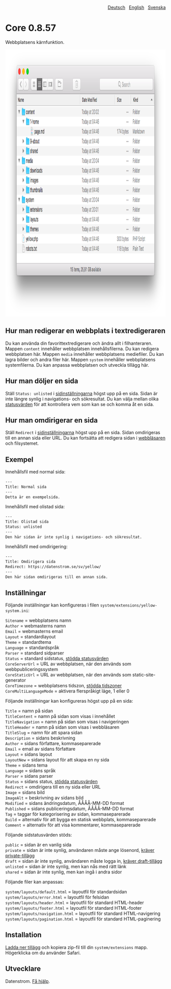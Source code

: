 <p align="right"><a href="README-de.md">Deutsch</a> &nbsp; <a href="README.md">English</a> &nbsp; <a href="README-sv.md">Svenska</a></p>

# Core 0.8.57

Webbplatsens kärnfunktion.

<p align="center"><img src="core-screenshot.png?raw=true" width="795" height="836" alt="Skärmdump"></p>

## Hur man redigerar en webbplats i textredigeraren

Du kan använda din favorittextredigerare och ändra allt i filhanteraren. Mappen `content` innehåller webbplatsen innehållsfilerna. Du kan redigera webbplatsen här. Mappen `media` innehåller webbplatsens mediefiler. Du kan lagra bilder och andra filer här. Mappen `system` innehåller webbplatsens systemfilerna. Du kan anpassa webbplatsen och utveckla tillägg här.

## Hur man döljer en sida

Ställ `Status: unlisted` i [sidinställningarna](#inställningar-page) högst upp på en sida. Sidan är inte längre synlig i navigations- och sökresultat. Du kan välja mellan olika [statusvärden](#inställningar-status) för att kontrollera vem som kan se och komma åt en sida. 

## Hur man omdirigerar en sida

Ställ `Redirect` i [sidinställningarna](#inställningar-page) högst upp på en sida. Sidan omdirigeras till en annan sida eller URL. Du kan fortsätta att redigera sidan i [webbläsaren](https://github.com/datenstrom/yellow-extensions/tree/master/source/edit/README-sv.md) och filsystemet. 

## Exempel

Innehållsfil med normal sida:

    ---
    Title: Normal sida
    ---
    Detta är en exempelsida.

Innehållsfil med olistad sida:

    ---
    Title: Olistad sida
    Status: unlisted
    ---
    Den här sidan är inte synlig i navigations- och sökresultat.

Innehållsfil med omdirigering:

    ---
    Title: Omdirigera sida
    Redirect: https://datenstrom.se/sv/yellow/
    ---
    Den här sidan omdirigeras till en annan sida.

## Inställningar

<a id="inställningar-system"></a>Följande inställningar kan konfigureras i filen `system/extensions/yellow-system.ini`:

`Sitename` = webbplatsens namn  
`Author` = webmasterns namn  
`Email` = webmasterns email  
`Layout` = standardlayout  
`Theme` = standardtema  
`Language` = standardspråk  
`Parser` = standard sidparser  
`Status` = standard sidstatus, [stödda statusvärden](#inställningar-status)  
`CoreServerUrl` = URL av webbplatsen, när den används som webbpubliceringssystem  
`CoreStaticUrl` = URL av webbplatsen, när den används som static-site-generator  
`CoreTimezone` = webbplatsens tidszon, [stödda tidszoner](https://www.php.net/manual/en/timezones.php)  
`CoreMultiLanguageMode` = aktivera flerspråkigt läge, 1 eller 0  

<a id="inställningar-page"></a>Följande inställningar kan konfigureras högst upp på en sida:

`Title` = namn på sidan  
`TitleContent` = namn på sidan som visas i innehållet  
`TitleNavigation` = namn på sidan som visas i navigeringen  
`TitleHeader` = namn på sidan som visas i webbläsaren  
`TitleSlug` = namn för att spara sidan  
`Description` = sidans beskrivning  
`Author` = sidans författare, kommaseparerade  
`Email` = email av sidans författare  
`Layout` = sidans layout  
`LayoutNew` = sidans layout för att skapa en ny sida  
`Theme` = sidans tema  
`Language` = sidans språk  
`Parser` = sidans parser  
`Status` = sidans status, [stödda statusvärden](#inställningar-status)  
`Redirect` = omdirigera till en ny sida eller URL  
`Image` = sidans bild  
`ImageAlt` = beskrivning av sidans bild  
`Modified` = sidans ändringsdatum, ÅÅÅÅ-MM-DD format  
`Published` = sidans publiceringsdatum, ÅÅÅÅ-MM-DD format  
`Tag` = taggar för kategorisering av sidan, kommaseparerade  
`Build` = alternativ för att bygga en statisk webbplats, kommaseparerade  
`Comment` = alternativ för att visa kommentarer, kommaseparerade  

<a id="inställningar-status"></a>Följande sidstatusvärden stöds:

`public` = sidan är en vanlig sida  
`private` = sidan är inte synlig, användaren måste ange lösenord, [kräver private-tillägg](https://github.com/schulle4u/yellow-extensions-schulle4u/tree/master/private)  
`draft` = sidan är inte synlig, användaren måste logga in, [kräver draft-tillägg](https://github.com/datenstrom/yellow-extensions/tree/master/source/draft)  
`unlisted` = sidan är inte synlig, men kan nås med rätt länk  
`shared` = sidan är inte synlig, men kan ingå i andra sidor  

<a id="inställningar-files"></a>Följande filer kan anpassas:

`system/layouts/default.html` = layoutfil för standardsidan  
`system/layouts/error.html` = layoutfil för felsidan  
`system/layouts/header.html` = layoutfil för standard HTML-header  
`system/layouts/footer.html` = layoutfil för standard HTML-footer  
`system/layouts/navigation.html` = layoutfil för standard HTML-navigering  
`system/layouts/pagination.html` = layoutfil för standard HTML-paginering  

## Installation

[Ladda ner tillägg](https://github.com/datenstrom/yellow-extensions/raw/master/zip/core.zip) och kopiera zip-fil till din `system/extensions` mapp. Högerklicka om du använder Safari.

## Utvecklare

Datenstrom. [Få hjälp](https://datenstrom.se/sv/yellow/help/).
